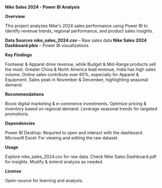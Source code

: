 **Nike Sales 2024 - Power BI Analysis**

**Overview**

This project analyzes Nike's 2024 sales performance using Power BI to identify revenue trends, regional performance, and product sales insights.

**Data Sources**
**nike_sales_2024.csv** – Raw sales data
**Nike Sales 2024 Dashboard.pbix** – Power BI visualizations

**Key Findings**

Footwear & Apparel drive revenue, while Budget & Mid-Range products sell the most.
Greater China & North America lead revenue, India has high sales volume.
Online sales contribute over 60%, especially for Apparel & Equipment.
Sales peak in November & December, highlighting seasonal demand.

**Recommendations**

Boost digital marketing & e-commerce investments.
Optimize pricing & inventory based on regional demand.
Leverage seasonal trends for targeted promotions.

**Dependencies**

Power BI Desktop: Required to open and interact with the dashboard.
Microsoft Excel: For viewing and editing the raw dataset.

**Usage**

Explore nike_sales_2024.csv for raw data.
Check Nike Sales Dashboard.pdf for insights.
Modify & extend analysis as needed.

**License**

Open-source for learning and analysis.
